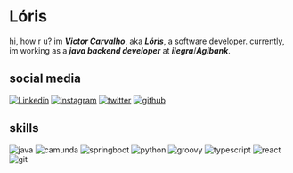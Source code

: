 # Lóris

hi, how r u? im **_Victor Carvalho_**, aka **_Lóris_**, a software developer. currently, im working as a **_java backend developer_** at **_ilegra_**/**_Agibank_**.

## social media

[![Linkedin](https://img.shields.io/badge/linkedin-000000?style=for-the-badge&logo=linkedin)](https://www.linkedin.com/in/victorldcarvalho/) [![instagram](https://img.shields.io/badge/instagram-000000?style=for-the-badge&logo=instagram)](https://www.instagram.com/imsirloris/) [![twitter](https://img.shields.io/badge/twitter-000000?style=for-the-badge&logo=twitter)](https://twitter.com/imsirloris) [![github](https://img.shields.io/badge/github-000000?style=for-the-badge&logo=github)](https://github.com/imloris)

## skills

![java](https://img.shields.io/badge/java-000000?style=for-the-badge&logo=java) ![camunda](https://img.shields.io/badge/camunda-000000?style=for-the-badge&logo=camunda) ![springboot](https://img.shields.io/badge/springboot-000000?style=for-the-badge&logo=springboot) ![python](https://img.shields.io/badge/python-000000?style=for-the-badge&logo=python)
![groovy](https://img.shields.io/badge/groovy-000000?style=for-the-badge&logo=groovy) ![typescript](https://img.shields.io/badge/typescript-000000?style=for-the-badge&logo=typescript) ![react](https://img.shields.io/badge/react-000000?style=for-the-badge&logo=react) ![git](https://img.shields.io/badge/git-000000?style=for-the-badge&logo=git)
